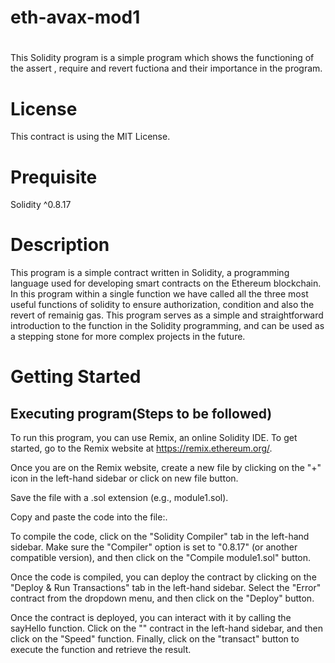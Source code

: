 # eth-avax-mod1
# 
This Solidity program is a simple program which shows the functioning of the assert , require and revert fuctiona and their importance in the program.
# License
This contract is using the MIT License.
# Prequisite
Solidity ^0.8.17
# Description
This program is a simple contract written in Solidity, a programming language used for developing smart contracts on the Ethereum blockchain. In this program within a single function we have called all the three most useful functions of solidity to ensure authorization, condition and also the revert of remainig gas. This program serves as a simple and straightforward introduction to the function in the Solidity programming, and can be used as a stepping stone for more complex projects in the future.
# Getting Started
## Executing program(Steps to be followed)
To run this program, you can use Remix, an online Solidity IDE. To get started, go to the Remix website at https://remix.ethereum.org/.

Once you are on the Remix website, create a new file by clicking on the "+" icon in the left-hand sidebar or click on new file button.

Save the file with a .sol extension (e.g., module1.sol).

Copy and paste the code into the file:.

To compile the code, click on the "Solidity Compiler" tab in the left-hand sidebar. Make sure the "Compiler" option is set to "0.8.17" (or another compatible version), and then click on the "Compile module1.sol" button.

Once the code is compiled, you can deploy the contract by clicking on the "Deploy & Run Transactions" tab in the left-hand sidebar. Select the "Error" contract from the dropdown menu, and then click on the "Deploy" button.

Once the contract is deployed, you can interact with it by calling the sayHello function. Click on the "" contract in the left-hand sidebar, and then click on the "Speed" function. Finally, click on the "transact" button to execute the function and retrieve the result.
